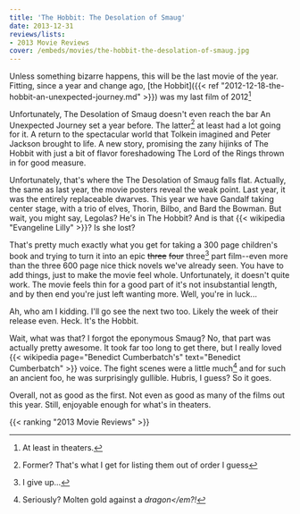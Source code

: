 ```yaml
---
title: 'The Hobbit: The Desolation of Smaug'
date: 2013-12-31
reviews/lists:
- 2013 Movie Reviews
cover: /embeds/movies/the-hobbit-the-desolation-of-smaug.jpg
---
```

Unless something bizarre happens, this will be the last movie of the year. Fitting, since a year and change ago, [the Hobbit]({{< ref "2012-12-18-the-hobbit-an-unexpected-journey.md" >}}) was my last film of 2012[^1]

<!--more-->

Unfortunately, The Desolation of Smaug doesn't even reach the bar An Unexpected Journey set a year before. The latter[^2] at least had a lot going for it. A return to the spectacular world that Tolkein imagined and Peter Jackson brought to life. A new story, promising the zany hijinks of The Hobbit with just a bit of flavor foreshadowing The Lord of the Rings thrown in for good measure.

Unfortunately, that's where the The Desolation of Smaug falls flat. Actually, the same as last year, the movie posters reveal the weak point. Last year, it was the entirely replaceable dwarves. This year we have Gandalf taking center stage, with a trio of elves, Thorin, Bilbo, and Bard the Bowman. But wait, you might say, Legolas? He's in The Hobbit? And is that {{< wikipedia "Evangeline Lilly" >}}? Is she lost?

That's pretty much exactly what you get for taking a 300 page children's book and trying to turn it into an epic ~~three~~ ~~four~~ three[^3] part film--even more than the three 600 page nice thick novels we've already seen. You have to add things, just to make the movie feel whole. Unfortunately, it doesn't quite work. The movie feels thin for a good part of it's not insubstantial length, and by then end you're just left wanting more. Well, you're in luck...

Ah, who am I kidding. I'll go see the next two too. Likely the week of their release even. Heck. It's the Hobbit.

Wait, what was that? I forgot the eponymous Smaug? No, that part was actually pretty awesome. It took far too long to get there, but I really loved {{< wikipedia page="Benedict Cumberbatch's" text="Benedict Cumberbatch" >}} voice. The fight scenes were a little much[^4] and for such an ancient foo, he was surprisingly gullible. Hubris, I guess? So it goes.

Overall, not as good as the first. Not even as good as many of the films out this year. Still, enjoyable enough for what's in theaters.

{{< ranking "2013 Movie Reviews" >}}

[^1]: At least in theaters.
[^2]: Former? That's what I get for listing them out of order I guess
[^3]: I give up...
[^4]: Seriously? Molten gold against a <em>dragon</em?!